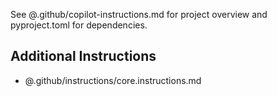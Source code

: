 See @.github/copilot-instructions.md for project overview and pyproject.toml for dependencies.

## Additional Instructions

- @.github/instructions/core.instructions.md

